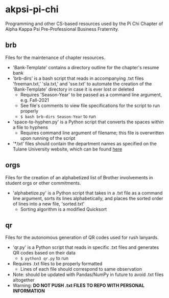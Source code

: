 # akpsi-pi-chi
Programming and other CS-based resources used by the Pi Chi Chapter of Alpha Kappa Psi Pre-Professional Business Fraternity.

## brb
Files for the maintenance of chapter resources.
* 'Bank-Template' contains a directory outline for the chapter's resume bank
* 'brb-dirs' is a bash script that reads in accompanying .txt files 'freeman.txt,' 'sla.txt,' and 'sse.txt' to automate the creation of the 'Bank-Template' directory in case it is ever lost or deleted
	* Requires 'Season-Year' to be passed as a command line argument, e.g. Fall-2021
	* See file's comments to view file specifications for the script to run properly
	* `$ bash brb-dirs Season-Year` to run
* 'space-to-hyphen.py' is a Python script that converts the spaces within a file to hyphens
	* Requires command line argument of filename; this file is overwritten upon running of the script
* '\*.txt' files should contain the department names as specified on the Tulane University website, which can be found [here](https://catalog.tulane.edu/schools-departments-colleges/)

## orgs
Files for the creation of an alphabetized list of Brother involvements in student orgs or other commitments.
* 'alphabetize.py' is a Python script that takes in a .txt file as a command line argument, sorts its lines alphabetically, and places the sorted order of lines into a new file, 'sorted.txt'
	* Sorting algorithm is a modified Quicksort

## qr
Files for the autonomous generation of QR codes used for rush lanyards.
* 'qr.py' is a Python script that reads in specific .txt files and generates QR codes based on their data
	* `$ python3 qr.py` to run
* Requires .txt files to be properly formatted
	* Lines of each file should correspond to same observation
* Note: should be updated with Pandas/NumPy in future to avoid .txt files altogether
* Warning: **DO NOT PUSH .txt FILES TO REPO WITH PERSONAL INFORMATION**
